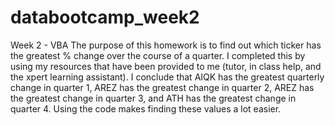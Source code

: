 # databootcamp_week2
Week 2 - VBA
The purpose of this homework is to find out which ticker has the greatest % change over the course of a quarter.
I completed this by using my resources that have been provided to me (tutor, in class help, and the xpert learning assistant). 
I conclude that AIQK has the greatest quarterly change in quarter 1, AREZ has the greatest change in quarter 2, AREZ has the greatest change in quarter 3, and ATH has the greatest change in quarter 4. Using the code makes finding these values a lot easier. 
